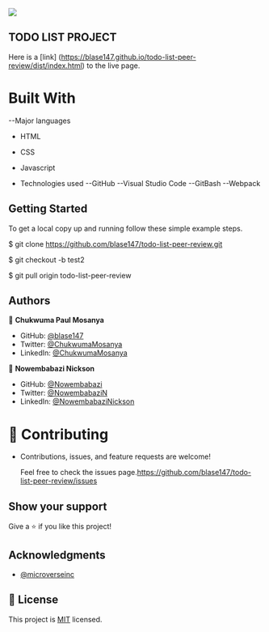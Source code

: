 ![](https://img.shields.io/badge/Microverse-blueviolet)


## TODO LIST PROJECT
Here is a [link] (https://blase147.github.io/todo-list-peer-review/dist/index.html) to the live page.
# Built With

--Major languages 
- HTML 
- CSS
- Javascript

- Technologies used 
--GitHub 
--Visual Studio Code 
--GitBash
--Webpack

## Getting Started

To get a local copy up and running follow these simple example steps.

$ git clone https://github.com/blase147/todo-list-peer-review.git

$ git checkout -b test2

$ git pull origin todo-list-peer-review


## Authors

👤 **Chukwuma Paul Mosanya**
- GitHub: [@blase147](https://github.com/blase147)
- Twitter: [@ChukwumaMosanya](https://twitter.com/ChukwumaMosanya)
- LinkedIn: [@ChukwumaMosanya](https://www.linkedin.com/in/chukwuma-mosanya-34645388)


👤 **Nowembabazi Nickson**
- GitHub: [@Nowembabazi](https://github.com/Nowembabazi)
- Twitter: [@NowembabaziN](https://twitter.com/NowembabaziN)
- LinkedIn: [@NowembabaziNickson](https://www.linkedin.com/in/nowembabazi-nickson-181077247/)

# 🤝 Contributing

- Contributions, issues, and feature requests are welcome!

  Feel free to check the issues page.https://github.com/blase147/todo-list-peer-review/issues

## Show your support

Give a ⭐️ if you like this project!

## Acknowledgments

- [@microverseinc](https://github.com/microverseinc) 



## 📝 License

This project is [MIT](./MIT.md) licensed.